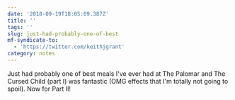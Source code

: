 ```yaml
---
date: '2018-09-19T18:05:09.387Z'
title: ''
tags: ''
slug: just-had-probably-one-of-best
mf-syndicate-to:
  - 'https://twitter.com/keithjgrant'
category: notes
---
```

Just had probably one of best meals I&#39;ve ever had at The Palomar and The Cursed Child (part I) was fantastic (OMG effects that I&#39;m totally not going to spoil). Now for Part II!
